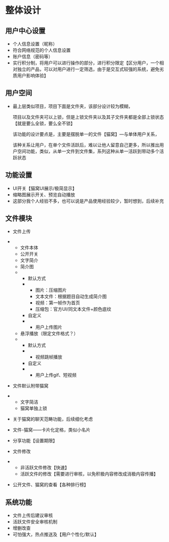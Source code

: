 # 整体设计

## 用户中心设置

+ 个人信息设置（昵称）
+ 符合网络规范的个人信息设置
+ 账户信息（密码等）
+ 实行积分制，将用户可以进行操作的部分，进行积分限定【区分用户，一个相对独立的产品，可以对用户进行一定筛选，由于是交互式较强的系统，避免劣质用户影响体验】



## 用户空间

+ 最上层类似项目，项目下面是文件夹，该部分设计较为模糊，

  项目以及文件夹可以上锁，但是上锁文件夹以及其子文件夹都是全部上锁状态【就是要么全锁，要么全不锁】

  该功能的设计要点是，主要是摆脱单一的文件【猫窝】—与单体用户关系，

  该种关系让用户，在单个文件活跃后，难以让他人留意自己更多，所以推出用户空间功能，类似，从单一文件到文件集，系列这种从单一活跃到带动多个活跃状态



## 功能设置

+ UI开关【猫窝UI展示/极简显示】
+ 缩略图展示开关、预览自动播放
+ 这部分我个人经验不多，也可以说是产品使用经验较少，暂时想到，后续补充





## 文件模块

+ 文件上传
+ + 文件本体
  + 公开开关
  + 文字简介
  + 简介图
  + + 默认方式
    + + 图片：压缩图片
      + 文本文件：根据题目自动生成简介图
      + 视频：第一帧作为首页
      + 压缩包：官方UI/同文本文件+颜色底纹
    + 自定义
    + + 用户上传图片
  + 悬浮播放（限定文件格式？）
  + + 默认方式
    + + 视频跳帧播放
    + 自定义
    + + 用户上传gif、短视频
+ 文件默认附带猫窝
+ + 文字简洁
  + 猫窝单独上锁
+ 关于猫窝的聊天范畴功能，后续细化考虑
+ 文件-猫窝——卡片化定格，类似小名片
+ 分享功能【设置期限】
+ 文件修改
+ + 非活跃文件修改【快速】
  + 活跃文件的修改【需要进行审核，以免积极内容修改成消极内容传播】



+ 公开文件、猫窝的查看【各种排行榜】





## 系统功能

+ 文件上传后建议审核
+ 活跃文件安全审核机制
+ 增删改查
+ 可怕强大，热点推送及【用户个性化/默认】